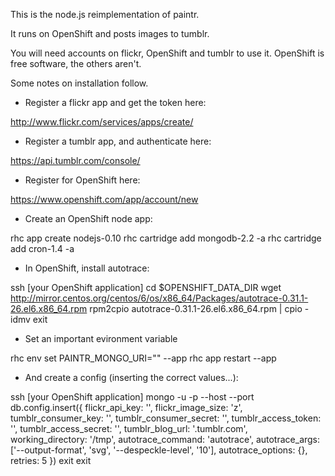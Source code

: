 This is the node.js reimplementation of paintr.

It runs on OpenShift and posts images to tumblr. 

You will need accounts on flickr, OpenShift and tumblr to use it.
OpenShift is free software, the others aren't.

Some notes on installation follow.


* Register a flickr app and get the token here:

http://www.flickr.com/services/apps/create/


* Register a tumblr app, and authenticate here:

https://api.tumblr.com/console/


* Register for OpenShift here:

https://www.openshift.com/app/account/new


* Create an OpenShift node app:

rhc app create <appname> nodejs-0.10
rhc cartridge add mongodb-2.2 -a <appname>
rhc cartridge add cron-1.4 -a <appname>


* In OpenShift, install autotrace:

ssh [your OpenShift application]
cd $OPENSHIFT_DATA_DIR
wget http://mirror.centos.org/centos/6/os/x86_64/Packages/autotrace-0.31.1-26.el6.x86_64.rpm
rpm2cpio autotrace-0.31.1-26.el6.x86_64.rpm | cpio -idmv
exit

* Set an important evironment variable

rhc env set PAINTR_MONGO_URI="<db-uri>" --app <appname>
rhc app restart --app <appname>


* And create a config (inserting the correct values...):

ssh [your OpenShift application]
mongo -u <username> -p <password> --host <host-ip> --port <port> <db-name>
db.config.insert({
  flickr_api_key: '',
  flickr_image_size: 'z',
  tumblr_consumer_key: '',
  tumblr_consumer_secret: '',
  tumblr_access_token: '',
  tumblr_access_secret: '',
  tumblr_blog_url: '.tumblr.com',
  working_directory: '/tmp',
  autotrace_command: 'autotrace',
  autotrace_args: ['--output-format', 'svg',
				   '--despeckle-level',  '10'],
  autotrace_options: {},
  retries: 5
})
exit
exit
